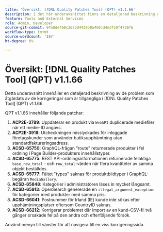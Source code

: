 ```yaml
---
title: 'Översikt: [!DNL Quality Patches Tool] (QPT) v1.1.66'
description: I det här underavsnittet finns en detaljerad beskrivning av de problem som åtgärdats av de korrigeringar som finns i  [!DNL Quality Patches Tool] (QPT) v1.1.66.
feature: Tools and External Services
role: Admin, Developer
source-git-commit: 04a8de460c3d75d4438b0a460cd4edf50f4726f6
workflow-type: tm+mt
source-wordcount: '197'
ht-degree: 0%

---
```


# Översikt: [!DNL Quality Patches Tool] (QPT) v1.1.66

Detta underavsnitt innehåller en detaljerad beskrivning av de problem som åtgärdats av de korrigeringar som är tillgängliga i [!DNL Quality Patches Tool] (QPT) v1.1.66.

QPT v1.1.66 innehåller följande patchar:
1. **ACP2E-3789**: Uppdaterar en produkt via `WebAPI` duplicerade mediefiler när ett medie-ID angavs.
1. **ACP2E-3918**: Utcheckningen misslyckades för inloggade företagskunder som använder butiksupphämtning utan standardfaktureringsadress.
1. **ACSD-65750**: GraphQL-frågan &quot;route&quot; returnerade produkter i fel ordning i Page Builder-produkters innehållstyper.
1. **ACSD-65775**: REST API-ordningsinformationen returnerade felaktiga `base_row_total` - och `row_total`-värden när flera kvantiteter av samma objekt beställdes.
1. **ACSD-65777**: Fältet &quot;types&quot; saknas för produktbildtyper i GraphQL-begäran `MediaGallery`.
1. **ACSD-65848**: Kategorier i administratören läses in mycket långsamt.
1. **ACSD-65913**: OpenSearch genererade en `illegal_argument_exception` för kategorier med produkter med samma pris.
1. **ACSD-66041**: Postnummer för Irland (IE) kunde inte sökas efter upphämtningsplatser eftersom CountryID saknas.
1. **ACSD-66212**: Korrigerar problemet där import av en kund-CSV-fil två gånger orsakade fel på den andra och efterföljande försök.

Använd menyn till vänster för att navigera till en viss korrigeringssida.
